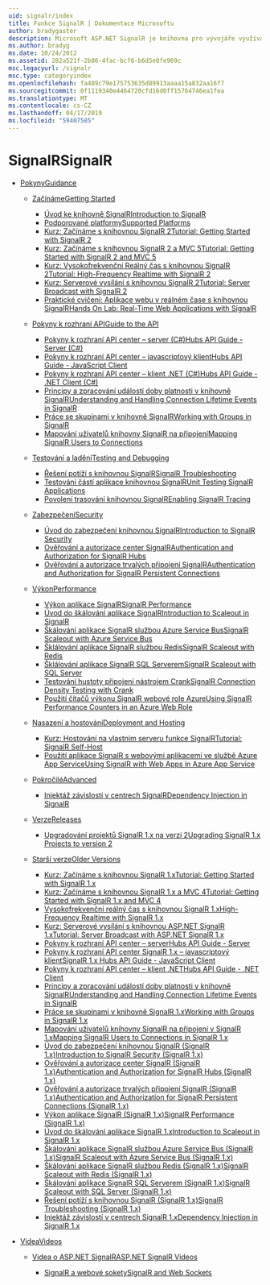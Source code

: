 ```yaml
---
uid: signalr/index
title: Funkce SignalR | Dokumentace Microsoftu
author: bradygaster
description: Microsoft ASP.NET SignalR je knihovna pro vývojáře využívající technologii ASP.NET, která zjednodušuje proces přidávání funkce webu v reálném čase do aplikací.
ms.author: bradyg
ms.date: 10/24/2012
ms.assetid: 282a521f-2b86-4fac-bcf6-b6d5e0fe969c
msc.legacyurl: /signalr
msc.type: categoryindex
ms.openlocfilehash: fa489c79e175753635d89913aaaa15a832aa16f7
ms.sourcegitcommit: 0f1119340e4464720cfd16d0ff15764746ea1fea
ms.translationtype: MT
ms.contentlocale: cs-CZ
ms.lasthandoff: 04/17/2019
ms.locfileid: "59407585"
---
```

# <a name="signalr"></a><span data-ttu-id="667d1-103">SignalR</span><span class="sxs-lookup"><span data-stu-id="667d1-103">SignalR</span></span>

- [<span data-ttu-id="667d1-104">Pokyny</span><span class="sxs-lookup"><span data-stu-id="667d1-104">Guidance</span></span>](overview/index.md)

    - [<span data-ttu-id="667d1-105">Začínáme</span><span class="sxs-lookup"><span data-stu-id="667d1-105">Getting Started</span></span>](overview/getting-started/index.md)

        - [<span data-ttu-id="667d1-106">Úvod ke knihovně SignalR</span><span class="sxs-lookup"><span data-stu-id="667d1-106">Introduction to SignalR</span></span>](overview/getting-started/introduction-to-signalr.md)
        - [<span data-ttu-id="667d1-107">Podporované platformy</span><span class="sxs-lookup"><span data-stu-id="667d1-107">Supported Platforms</span></span>](overview/getting-started/supported-platforms.md)
        - [<span data-ttu-id="667d1-108">Kurz: Začínáme s knihovnou SignalR 2</span><span class="sxs-lookup"><span data-stu-id="667d1-108">Tutorial: Getting Started with SignalR 2</span></span>](overview/getting-started/tutorial-getting-started-with-signalr.md)
        - [<span data-ttu-id="667d1-109">Kurz: Začínáme s knihovnou SignalR 2 a MVC 5</span><span class="sxs-lookup"><span data-stu-id="667d1-109">Tutorial: Getting Started with SignalR 2 and MVC 5</span></span>](overview/getting-started/tutorial-getting-started-with-signalr-and-mvc.md)
        - [<span data-ttu-id="667d1-110">Kurz: Vysokofrekvenční Reálný čas s knihovnou SignalR 2</span><span class="sxs-lookup"><span data-stu-id="667d1-110">Tutorial: High-Frequency Realtime with SignalR 2</span></span>](overview/getting-started/tutorial-high-frequency-realtime-with-signalr.md)
        - [<span data-ttu-id="667d1-111">Kurz: Serverové vysílání s knihovnou SignalR 2</span><span class="sxs-lookup"><span data-stu-id="667d1-111">Tutorial: Server Broadcast with SignalR 2</span></span>](overview/getting-started/tutorial-server-broadcast-with-signalr.md)
        - [<span data-ttu-id="667d1-112">Praktické cvičení: Aplikace webu v reálném čase s knihovnou SignalR</span><span class="sxs-lookup"><span data-stu-id="667d1-112">Hands On Lab: Real-Time Web Applications with SignalR</span></span>](overview/getting-started/real-time-web-applications-with-signalr.md)
    - [<span data-ttu-id="667d1-113">Pokyny k rozhraní API</span><span class="sxs-lookup"><span data-stu-id="667d1-113">Guide to the API</span></span>](overview/guide-to-the-api/index.md)

        - [<span data-ttu-id="667d1-114">Pokyny k rozhraní API center – server (C#)</span><span class="sxs-lookup"><span data-stu-id="667d1-114">Hubs API Guide - Server (C#)</span></span>](overview/guide-to-the-api/hubs-api-guide-server.md)
        - [<span data-ttu-id="667d1-115">Pokyny k rozhraní API center – javascriptový klient</span><span class="sxs-lookup"><span data-stu-id="667d1-115">Hubs API Guide - JavaScript Client</span></span>](overview/guide-to-the-api/hubs-api-guide-javascript-client.md)
        - [<span data-ttu-id="667d1-116">Pokyny k rozhraní API center – klient .NET (C#)</span><span class="sxs-lookup"><span data-stu-id="667d1-116">Hubs API Guide - .NET Client (C#)</span></span>](overview/guide-to-the-api/hubs-api-guide-net-client.md)
        - [<span data-ttu-id="667d1-117">Principy a zpracování událostí doby platnosti v knihovně SignalR</span><span class="sxs-lookup"><span data-stu-id="667d1-117">Understanding and Handling Connection Lifetime Events in SignalR</span></span>](overview/guide-to-the-api/handling-connection-lifetime-events.md)
        - [<span data-ttu-id="667d1-118">Práce se skupinami v knihovně SignalR</span><span class="sxs-lookup"><span data-stu-id="667d1-118">Working with Groups in SignalR</span></span>](overview/guide-to-the-api/working-with-groups.md)
        - [<span data-ttu-id="667d1-119">Mapování uživatelů knihovny SignalR na připojení</span><span class="sxs-lookup"><span data-stu-id="667d1-119">Mapping SignalR Users to Connections</span></span>](overview/guide-to-the-api/mapping-users-to-connections.md)
    - [<span data-ttu-id="667d1-120">Testování a ladění</span><span class="sxs-lookup"><span data-stu-id="667d1-120">Testing and Debugging</span></span>](overview/testing-and-debugging/index.md)

        - [<span data-ttu-id="667d1-121">Řešení potíží s knihovnou SignalR</span><span class="sxs-lookup"><span data-stu-id="667d1-121">SignalR Troubleshooting</span></span>](overview/testing-and-debugging/troubleshooting.md)
        - [<span data-ttu-id="667d1-122">Testování částí aplikace knihovnou SignalR</span><span class="sxs-lookup"><span data-stu-id="667d1-122">Unit Testing SignalR Applications</span></span>](overview/testing-and-debugging/unit-testing-signalr-applications.md)
        - [<span data-ttu-id="667d1-123">Povolení trasování knihovnou SignalR</span><span class="sxs-lookup"><span data-stu-id="667d1-123">Enabling SignalR Tracing</span></span>](overview/testing-and-debugging/enabling-signalr-tracing.md)
    - [<span data-ttu-id="667d1-124">Zabezpečení</span><span class="sxs-lookup"><span data-stu-id="667d1-124">Security</span></span>](overview/security/index.md)

        - [<span data-ttu-id="667d1-125">Úvod do zabezpečení knihovnou SignalR</span><span class="sxs-lookup"><span data-stu-id="667d1-125">Introduction to SignalR Security</span></span>](overview/security/introduction-to-security.md)
        - [<span data-ttu-id="667d1-126">Ověřování a autorizace center SignalR</span><span class="sxs-lookup"><span data-stu-id="667d1-126">Authentication and Authorization for SignalR Hubs</span></span>](overview/security/hub-authorization.md)
        - [<span data-ttu-id="667d1-127">Ověřování a autorizace trvalých připojení SignalR</span><span class="sxs-lookup"><span data-stu-id="667d1-127">Authentication and Authorization for SignalR Persistent Connections</span></span>](overview/security/persistent-connection-authorization.md)
    - [<span data-ttu-id="667d1-128">Výkon</span><span class="sxs-lookup"><span data-stu-id="667d1-128">Performance</span></span>](overview/performance/index.md)

        - [<span data-ttu-id="667d1-129">Výkon aplikace SignalR</span><span class="sxs-lookup"><span data-stu-id="667d1-129">SignalR Performance</span></span>](overview/performance/signalr-performance.md)
        - [<span data-ttu-id="667d1-130">Úvod do škálování aplikace SignalR</span><span class="sxs-lookup"><span data-stu-id="667d1-130">Introduction to Scaleout in SignalR</span></span>](overview/performance/scaleout-in-signalr.md)
        - [<span data-ttu-id="667d1-131">Škálování aplikace SignalR službou Azure Service Bus</span><span class="sxs-lookup"><span data-stu-id="667d1-131">SignalR Scaleout with Azure Service Bus</span></span>](overview/performance/scaleout-with-windows-azure-service-bus.md)
        - [<span data-ttu-id="667d1-132">Šklálování aplikace SignalR službou Redis</span><span class="sxs-lookup"><span data-stu-id="667d1-132">SignalR Scaleout with Redis</span></span>](overview/performance/scaleout-with-redis.md)
        - [<span data-ttu-id="667d1-133">Šklálování aplikace SignalR SQL Serverem</span><span class="sxs-lookup"><span data-stu-id="667d1-133">SignalR Scaleout with SQL Server</span></span>](overview/performance/scaleout-with-sql-server.md)
        - [<span data-ttu-id="667d1-134">Testování hustoty připojení nástrojem Crank</span><span class="sxs-lookup"><span data-stu-id="667d1-134">SignalR Connection Density Testing with Crank</span></span>](overview/performance/signalr-connection-density-testing-with-crank.md)
        - [<span data-ttu-id="667d1-135">Použití čítačů výkonu SignalR webové role Azure</span><span class="sxs-lookup"><span data-stu-id="667d1-135">Using SignalR Performance Counters in an Azure Web Role</span></span>](overview/performance/using-signalr-performance-counters-in-an-azure-web-role.md)
    - [<span data-ttu-id="667d1-136">Nasazení a hostování</span><span class="sxs-lookup"><span data-stu-id="667d1-136">Deployment and Hosting</span></span>](overview/deployment/index.md)

        - [<span data-ttu-id="667d1-137">Kurz: Hostování na vlastním serveru funkce SignalR</span><span class="sxs-lookup"><span data-stu-id="667d1-137">Tutorial: SignalR Self-Host</span></span>](overview/deployment/tutorial-signalr-self-host.md)
        - [<span data-ttu-id="667d1-138">Použití aplikace SignalR s webovými aplikacemi ve službě Azure App Service</span><span class="sxs-lookup"><span data-stu-id="667d1-138">Using SignalR with Web Apps in Azure App Service</span></span>](overview/deployment/using-signalr-with-azure-web-sites.md)
    - [<span data-ttu-id="667d1-139">Pokročilé</span><span class="sxs-lookup"><span data-stu-id="667d1-139">Advanced</span></span>](overview/advanced/index.md)

        - [<span data-ttu-id="667d1-140">Injektáž závislostí v centrech SignalR</span><span class="sxs-lookup"><span data-stu-id="667d1-140">Dependency Injection in SignalR</span></span>](overview/advanced/dependency-injection.md)
    - [<span data-ttu-id="667d1-141">Verze</span><span class="sxs-lookup"><span data-stu-id="667d1-141">Releases</span></span>](overview/releases/index.md)

        - [<span data-ttu-id="667d1-142">Upgradování projektů SignalR 1.x na verzi 2</span><span class="sxs-lookup"><span data-stu-id="667d1-142">Upgrading SignalR 1.x Projects to version 2</span></span>](overview/releases/upgrading-signalr-1x-projects-to-20.md)
    - [<span data-ttu-id="667d1-143">Starší verze</span><span class="sxs-lookup"><span data-stu-id="667d1-143">Older Versions</span></span>](overview/older-versions/index.md)

        - [<span data-ttu-id="667d1-144">Kurz: Začínáme s knihovnou SignalR 1.x</span><span class="sxs-lookup"><span data-stu-id="667d1-144">Tutorial: Getting Started with SignalR 1.x</span></span>](overview/older-versions/tutorial-getting-started-with-signalr.md)
        - [<span data-ttu-id="667d1-145">Kurz: Začínáme s knihovnou SignalR 1.x a MVC 4</span><span class="sxs-lookup"><span data-stu-id="667d1-145">Tutorial: Getting Started with SignalR 1.x and MVC 4</span></span>](overview/older-versions/tutorial-getting-started-with-signalr-and-mvc-4.md)
        - [<span data-ttu-id="667d1-146">Vysokofrekvenční reálný čas s knihovnou SignalR 1.x</span><span class="sxs-lookup"><span data-stu-id="667d1-146">High-Frequency Realtime with SignalR 1.x</span></span>](overview/older-versions/tutorial-high-frequency-realtime-with-signalr.md)
        - [<span data-ttu-id="667d1-147">Kurz: Serverové vysílání s knihovnou ASP.NET SignalR 1.x</span><span class="sxs-lookup"><span data-stu-id="667d1-147">Tutorial: Server Broadcast with ASP.NET SignalR 1.x</span></span>](overview/older-versions/tutorial-server-broadcast-with-aspnet-signalr.md)
        - [<span data-ttu-id="667d1-148">Pokyny k rozhraní API center – server</span><span class="sxs-lookup"><span data-stu-id="667d1-148">Hubs API Guide - Server</span></span>](overview/older-versions/signalr-1x-hubs-api-guide-server.md)
        - [<span data-ttu-id="667d1-149">Pokyny k rozhraní API center SignalR 1.x – javascriptový klient</span><span class="sxs-lookup"><span data-stu-id="667d1-149">SignalR 1.x Hubs API Guide - JavaScript Client</span></span>](overview/older-versions/signalr-1x-hubs-api-guide-javascript-client.md)
        - [<span data-ttu-id="667d1-150">Pokyny k rozhraní API center – klient .NET</span><span class="sxs-lookup"><span data-stu-id="667d1-150">Hubs API Guide - .NET Client</span></span>](overview/older-versions/signalr-1x-hubs-api-guide-net-client.md)
        - [<span data-ttu-id="667d1-151">Principy a zpracování událostí doby platnosti v knihovně SignalR</span><span class="sxs-lookup"><span data-stu-id="667d1-151">Understanding and Handling Connection Lifetime Events in SignalR</span></span>](overview/older-versions/handling-connection-lifetime-events.md)
        - [<span data-ttu-id="667d1-152">Práce se skupinami v knihovně SignalR 1.x</span><span class="sxs-lookup"><span data-stu-id="667d1-152">Working with Groups in SignalR 1.x</span></span>](overview/older-versions/working-with-groups.md)
        - [<span data-ttu-id="667d1-153">Mapování uživatelů knihovny SignalR na připojení v SignalR 1.x</span><span class="sxs-lookup"><span data-stu-id="667d1-153">Mapping SignalR Users to Connections in SignalR 1.x</span></span>](overview/older-versions/mapping-users-to-connections.md)
        - [<span data-ttu-id="667d1-154">Úvod do zabezpečení knihovnou SignalR (SignalR 1.x)</span><span class="sxs-lookup"><span data-stu-id="667d1-154">Introduction to SignalR Security (SignalR 1.x)</span></span>](overview/older-versions/introduction-to-security.md)
        - [<span data-ttu-id="667d1-155">Ověřování a autorizace center SignalR (SignalR 1.x)</span><span class="sxs-lookup"><span data-stu-id="667d1-155">Authentication and Authorization for SignalR Hubs (SignalR 1.x)</span></span>](overview/older-versions/hub-authorization.md)
        - [<span data-ttu-id="667d1-156">Ověřování a autorizace trvalých připojení SignalR (SignalR 1.x)</span><span class="sxs-lookup"><span data-stu-id="667d1-156">Authentication and Authorization for SignalR Persistent Connections (SignalR 1.x)</span></span>](overview/older-versions/persistent-connection-authorization.md)
        - [<span data-ttu-id="667d1-157">Výkon aplikace SignalR (SignalR 1.x)</span><span class="sxs-lookup"><span data-stu-id="667d1-157">SignalR Performance (SignalR 1.x)</span></span>](overview/older-versions/signalr-performance.md)
        - [<span data-ttu-id="667d1-158">Úvod do škálování aplikace SignalR 1.x</span><span class="sxs-lookup"><span data-stu-id="667d1-158">Introduction to Scaleout in SignalR 1.x</span></span>](overview/older-versions/scaleout-in-signalr.md)
        - [<span data-ttu-id="667d1-159">Škálování aplikace SignalR službou Azure Service Bus (SignalR 1.x)</span><span class="sxs-lookup"><span data-stu-id="667d1-159">SignalR Scaleout with Azure Service Bus (SignalR 1.x)</span></span>](overview/older-versions/scaleout-with-windows-azure-service-bus.md)
        - [<span data-ttu-id="667d1-160">Škálování aplikace SignalR službou Redis (SignalR 1.x)</span><span class="sxs-lookup"><span data-stu-id="667d1-160">SignalR Scaleout with Redis (SignalR 1.x)</span></span>](overview/older-versions/scaleout-with-redis.md)
        - [<span data-ttu-id="667d1-161">Škálování aplikace SignalR SQL Serverem (SignalR 1.x)</span><span class="sxs-lookup"><span data-stu-id="667d1-161">SignalR Scaleout with SQL Server (SignalR 1.x)</span></span>](overview/older-versions/scaleout-with-sql-server.md)
        - [<span data-ttu-id="667d1-162">Řešení potíží s knihovnou SignalR (SignalR 1.x)</span><span class="sxs-lookup"><span data-stu-id="667d1-162">SignalR Troubleshooting (SignalR 1.x)</span></span>](overview/older-versions/troubleshooting.md)
        - [<span data-ttu-id="667d1-163">Injektáž závislostí v centrech SignalR 1.x</span><span class="sxs-lookup"><span data-stu-id="667d1-163">Dependency Injection in SignalR 1.x</span></span>](overview/older-versions/dependency-injection.md)
- [<span data-ttu-id="667d1-164">Videa</span><span class="sxs-lookup"><span data-stu-id="667d1-164">Videos</span></span>](videos/index.md)

    - [<span data-ttu-id="667d1-165">Videa o ASP.NET SignalR</span><span class="sxs-lookup"><span data-stu-id="667d1-165">ASP.NET SignalR Videos</span></span>](videos/getting-started/index.md)

        - [<span data-ttu-id="667d1-166">SignalR a webové sokety</span><span class="sxs-lookup"><span data-stu-id="667d1-166">SignalR and Web Sockets</span></span>](videos/getting-started/signalr-and-web-sockets.md)
